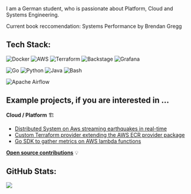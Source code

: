 I am a German student, who is passionate about Platform, Cloud and Systems Engineering.

Current book reccomendation: Systems Performance by Brendan Gregg


## Tech Stack:
![Docker](https://img.shields.io/badge/docker-%230db7ed.svg?style=for-the-badge&logo=docker&logoColor=white) ![AWS](https://img.shields.io/badge/AWS-232F3E?style=for-the-badge&logo=amazonwebservices&logoColor=white) ![Terraform](https://img.shields.io/badge/terraform-%235835CC.svg?style=for-the-badge&logo=terraform&logoColor=white) ![Backstage](https://img.shields.io/badge/Backstage-9BF0E1?logo=backstage&logoColor=000&style=for-the-badge) ![Grafana](https://img.shields.io/badge/grafana-%23F46800.svg?style=for-the-badge&logo=grafana&logoColor=white)

![Go](https://img.shields.io/badge/go-%2300ADD8.svg?style=for-the-badge&logo=go&logoColor=white) ![Python](https://img.shields.io/badge/python-3670A0?style=for-the-badge&logo=python&logoColor=ffdd54) ![Java](https://img.shields.io/badge/Java-ED8B00?style=for-the-badge&logo=openjdk&logoColor=white) ![Bash](https://img.shields.io/badge/Bash-4EAA25?style=for-the-badge&logo=gnubash&logoColor=white)

![Apache Airflow](https://img.shields.io/badge/Apache%20Airflow-017CEE?style=for-the-badge&logo=Apache%20Airflow&logoColor=white)



## Example projects, if you are interested in ...

__Cloud / Platform__  🏗

- [Distributed System on Aws streaming earthquakes in real-time](https://github.com/dominikhei/eartquake-streaming)
- [Custom Terraform provider extending the AWS ECR provider package](https://github.com/dominikhei/terraform-provider-ecr-build-push-image)
- [Go SDK to gather metrics on AWS lambda functions](https://github.com/dominikhei/serverless-statistics)

[__Open source contributions__](https://github.com/apache/airflow/pulls?q=+is%3Apr+author%3Adominikhei+) 💡

## GitHub Stats:
![](https://github-readme-stats.vercel.app/api/top-langs/?username=dominikhei&theme=default&hide_border=false&include_all_commits=true&count_private=false&layout=compact)
